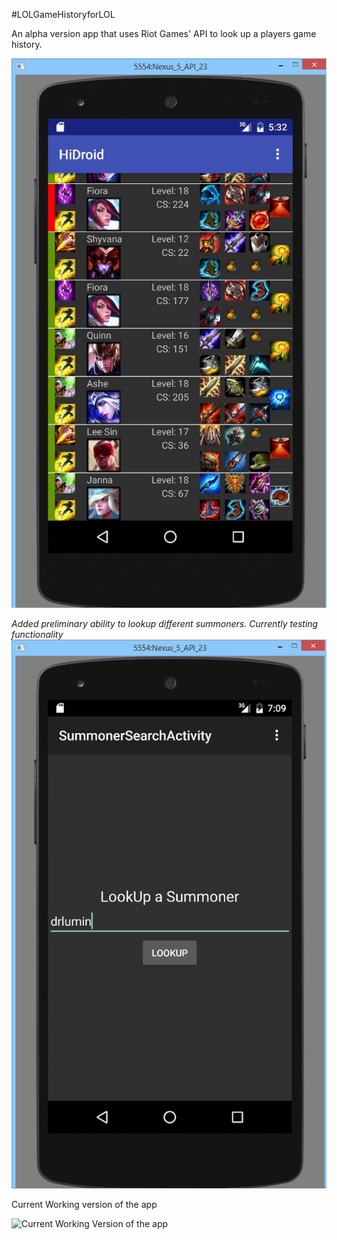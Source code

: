 #LOLGameHistoryforLOL

An alpha version app that uses Riot Games' API to look up a players game history.

![Screenshot of current build](ScreenShot.png "Current Build")

*Added preliminary ability to lookup different summoners. Currently testing functionality*
![Screenshot of summoner lookup](LookupScreenShot.png "Alpha lookup build")

Current Working version of the app

![Current Working Version of the app](currentbuild.gif "Current Build")

